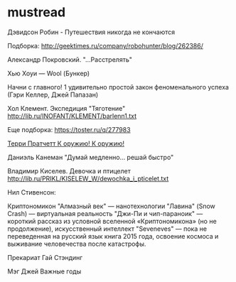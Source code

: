 # mustread

Дэвидсон Робин - Путешествия никогда не кончаются

Подборка: http://geektimes.ru/company/robohunter/blog/262386/

Александр Покровский. "...Расстрелять"

Хью Хоуи — Wool (Бункер)

Начни с главного! 1 удивительно простой закон феноменального успеха (Гэри Келлер, Джей Папазан)

Хол Клемент. Экспедиция "Тяготение" http://lib.ru/INOFANT/KLEMENT/barlenn1.txt

Еще подборка: https://toster.ru/q/277983

[Терри Пратчетт  К оружию! К оружию!](https://ru.wikipedia.org/wiki/%D0%9A_%D0%BE%D1%80%D1%83%D0%B6%D0%B8%D1%8E!_%D0%9A_%D0%BE%D1%80%D1%83%D0%B6%D0%B8%D1%8E!)

Даниэль Канеман "Думай медленно... решай быстро"

Владимир Киселев. Девочка и птицелет http://lib.ru/PRIKL/KISELEW_W/dewochka_i_pticelet.txt

Нил Стивенсон:

Криптономикон 
"Алмазный век" — нанотехнологии
"Лавина" (Snow Crash) — виртуальная реальность
"Джи-Пи и чип-параноик" — короткий рассказ из условной вселенной «Криптономикона» (но не продолжение), искусственный интеллект
"Seveneves" — пока не переведенная на русский язык книга 2015 года, освоение космоса и выживание человечества после катастрофы.

Прекариат Гай Стэндинг

Мэг Джей  Важные годы
